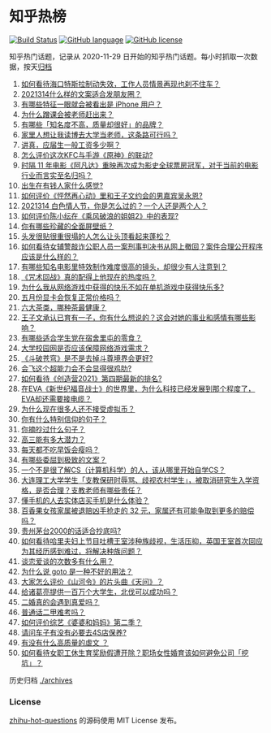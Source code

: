# 知乎热榜
[![Build Status](https://github.com/ToWeLong/zhihu-hot-questions/workflows/CI/badge.svg)](https://github.com/ToWeLong/zhihu-hot-questions/actions)
[![GitHub language](https://img.shields.io/badge/language-golang-orange.svg)](https://golang.org/)
[![GitHub license](https://img.shields.io/github/license/ToWeLong/zhihu-hot-questions)](https://github.com/ToWeLong/zhihu-hot-questions/blob/main/LICENSE)

知乎热门话题，记录从 2020-11-29 日开始的知乎热门话题。每小时抓取一次数据，按天[归档](./archives)

<!-- BEGIN -->

1. [如何看待海口特斯拉制动失效，工作人员情景再现也刹不住车？](https://www.zhihu.com/question/449227121)
1. [2021314什么样的文案适合发朋友圈？](https://www.zhihu.com/question/448761958)
1. [有哪些特征一眼就会被看出是 iPhone 用户？](https://www.zhihu.com/question/357678200)
1. [为什么蹭课会被老师赶出来？](https://www.zhihu.com/question/355822061)
1. [有哪些「知名度不高，质量却很好」的品牌？](https://www.zhihu.com/question/35886615)
1. [家里人想让我读博去大学当老师，这条路可行吗？](https://www.zhihu.com/question/448393868)
1. [讲真，应届生一般工资多少啊？](https://www.zhihu.com/question/58570383)
1. [怎么评价这次KFC与手游《原神》的联动?](https://www.zhihu.com/question/449051034)
1. [时隔 11 年电影《阿凡达》重映再次成为影史全球票房冠军，对于当前的电影行业而言实至名归吗？](https://www.zhihu.com/question/448750459)
1. [出生在有钱人家什么感觉?](https://www.zhihu.com/question/384673502)
1. [如何评价《怦然再心动》里和王子文约会的男嘉宾吴永恩?](https://www.zhihu.com/question/448054194)
1. [2021314 白色情人节，你是怎么过的？一个人还是两个人？](https://www.zhihu.com/question/449247321)
1. [如何评价陈小纭在《乘风破浪的姐姐2》中的表现?](https://www.zhihu.com/question/440631683)
1. [你有哪些珍藏的全面屏壁纸？](https://www.zhihu.com/question/403442739)
1. [头发很贴很重很塌的人怎么让头顶看起来蓬松？](https://www.zhihu.com/question/20340797)
1. [如何看待女辅警敲诈公职人员一案刑事判决书从网上撤回？案件合理公开程序应该是什么样的？](https://www.zhihu.com/question/449028350)
1. [有哪些知名电影里特效制作难度很高的镜头，却很少有人注意到？](https://www.zhihu.com/question/448466173)
1. [《咒术回战》真的配得上他现在的热度吗？](https://www.zhihu.com/question/444766202)
1. [为什么我从网络游戏中获得的快乐不如在单机游戏中获得快乐多?](https://www.zhihu.com/question/448970693)
1. [五月份显卡会恢复正常价格吗？](https://www.zhihu.com/question/445365770)
1. [六大茶类，哪种茶最健康？](https://www.zhihu.com/question/57244114)
1. [王子文承认已育有一子，你有什么想说的？这会对她的事业和感情有哪些影响？](https://www.zhihu.com/question/449204610)
1. [有哪些适合学生党在宿舍里屯的零食？](https://www.zhihu.com/question/448401945)
1. [大学校园网是否应该保障网络游戏需求？](https://www.zhihu.com/question/448635700)
1. [《斗破苍穹》是不是去掉斗尊境界会更好?](https://www.zhihu.com/question/448921615)
1. [会飞这个超能力会不会显得很鸡肋?](https://www.zhihu.com/question/407617594)
1. [如何看待《创造营2021》第四期最新的排名?](https://www.zhihu.com/question/449180035)
1. [在EVA《新世纪福音战士》的世界里，为什么科技已经发展到那个程度了，EVA却还需要接电缆？](https://www.zhihu.com/question/424928782)
1. [为什么现在很多人还不接受虚拟币？](https://www.zhihu.com/question/446646495)
1. [你有什么特别信仰的句子？](https://www.zhihu.com/question/359581484)
1. [你摘抄过什么句子？](https://www.zhihu.com/question/314121506)
1. [高三能有多大潜力？](https://www.zhihu.com/question/62520919)
1. [每天都不吃早饭会瘦吗？](https://www.zhihu.com/question/446503998)
1. [有哪些委屈到极致的文案？](https://www.zhihu.com/question/409977257)
1. [一个不是很了解CS（计算机科学）的人，该从哪里开始自学CS？](https://www.zhihu.com/question/380375631)
1. [大连理工大学学生「支教保研时辱骂、歧视农村学生」，被取消研究生入学资格，是否合理？支教老师有哪些责任？](https://www.zhihu.com/question/449089292)
1. [懂手机的人去实体店买手机是什么体验？](https://www.zhihu.com/question/442650451)
1. [百香果女孩家属被退赔凶手抢走的 32 元，家属还有可能争取到更多的赔偿吗？](https://www.zhihu.com/question/449138131)
1. [贵州茅台2000的话适合抄底吗?](https://www.zhihu.com/question/445691261)
1. [如何看待哈里夫妇上节目吐槽王室涉种族歧视，生活压抑，英国王室首次回应为其经历感到难过，将解决种族问题？](https://www.zhihu.com/question/448584950)
1. [谈恋爱谈的次数多有什么用？](https://www.zhihu.com/question/334622048)
1. [为什么说 goto 是一种不好的用法？](https://www.zhihu.com/question/20259336)
1. [大家怎么评价《山河令》的片头曲《天问》？](https://www.zhihu.com/question/447864997)
1. [给诸葛亮提供一百万个大学生，北伐可以成功吗？](https://www.zhihu.com/question/443277138)
1. [二婚真的会遇到真爱吗？](https://www.zhihu.com/question/427960636)
1. [普通话二甲难考吗？](https://www.zhihu.com/question/296008893)
1. [如何评价综艺《婆婆和妈妈》第二季？](https://www.zhihu.com/question/445062065)
1. [请问车子有没有必要去4S店保养?](https://www.zhihu.com/question/430070457)
1. [有没有什么高质量的虐文 ？](https://www.zhihu.com/question/438735007)
1. [如何看待女职工休生育奖励假遭开除？职场女性婚育该如何避免公司「挖坑」？](https://www.zhihu.com/question/449246712)

<!-- END -->

历史归档 [./archives](./archives)


### License
[zhihu-hot-questions](https://github.com/towelong/zhihu-hot-questions) 的源码使用 MIT License 发布。